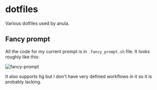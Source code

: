 # dotfiles

Various dotfiles used by anula.

## Fancy prompt

All the code for my current prompt is in `.fancy_prompt.sh` file. It looks roughly like this:

![fancy-prompt](https://raw.github.com/anula/dotfiles/master/prompt_screenshot.png)

It also supports hg but I don't have very defined workflows in it so it is probably lacking.
